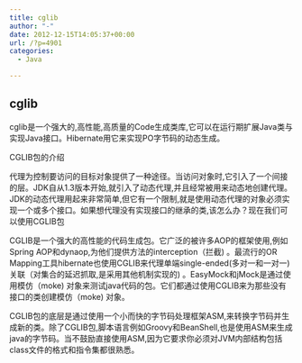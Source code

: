 ```yaml
---
title: cglib
author: "-"
date: 2012-12-15T14:05:37+00:00
url: /?p=4901
categories:
  - Java

---
```

## cglib
cglib是一个强大的,高性能,高质量的Code生成类库,它可以在运行期扩展Java类与实现Java接口。Hibernate用它来实现PO字节码的动态生成。


CGLIB包的介绍


代理为控制要访问的目标对象提供了一种途径。当访问对象时,它引入了一个间接的层。JDK自从1.3版本开始,就引入了动态代理,并且经常被用来动态地创建代理。JDK的动态代理用起来非常简单,但它有一个限制,就是使用动态代理的对象必须实现一个或多个接口。如果想代理没有实现接口的继承的类,该怎么办？现在我们可以使用CGLIB包


CGLIB是一个强大的高性能的代码生成包。它广泛的被许多AOP的框架使用,例如Spring AOP和dynaop,为他们提供方法的interception（拦截) 。最流行的OR Mapping工具hibernate也使用CGLIB来代理单端single-ended(多对一和一对一)关联（对集合的延迟抓取,是采用其他机制实现的) 。EasyMock和jMock是通过使用模仿（moke) 对象来测试java代码的包。它们都通过使用CGLIB来为那些没有接口的类创建模仿（moke) 对象。


CGLIB包的底层是通过使用一个小而快的字节码处理框架ASM,来转换字节码并生成新的类。除了CGLIB包,脚本语言例如Groovy和BeanShell,也是使用ASM来生成java的字节码。当不鼓励直接使用ASM,因为它要求你必须对JVM内部结构包括class文件的格式和指令集都很熟悉。